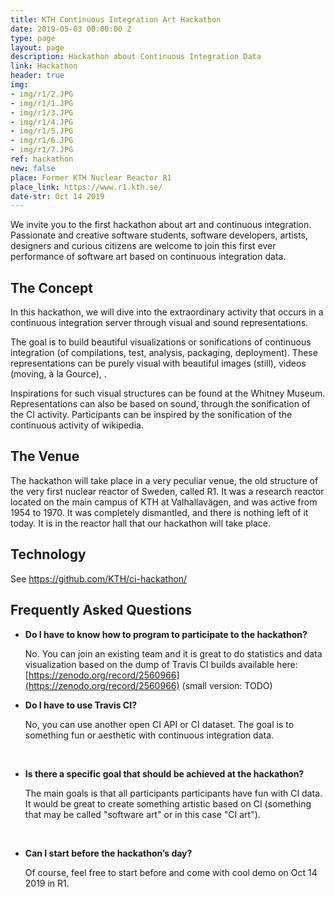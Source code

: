 ```yaml
---
title: KTH Continuous Integration Art Hackathon
date: 2019-05-03 00:00:00 Z
type: page
layout: page
description: Hackathon about Continuous Integration Data
link: Hackathon
header: true
img:
- img/r1/2.JPG
- img/r1/1.JPG
- img/r1/3.JPG
- img/r1/4.JPG
- img/r1/5.JPG
- img/r1/6.JPG
- img/r1/7.JPG
ref: hackathon
new: false
place: Former KTH Nuclear Reactor R1
place_link: https://www.r1.kth.se/
date-str: Oct 14 2019
---
```


We invite you to the first hackathon about art and continuous integration.
Passionate and creative software students, software developers, artists,
designers and curious citizens are welcome to join this first ever performance of software art based on continuous integration data.


## The Concept

In this hackathon, we will dive into the extraordinary activity that occurs in a continuous integration server through visual and sound representations.

The goal is to build beautiful visualizations or sonifications of continuous integration (of compilations, test, analysis, packaging, deployment). These representations can be purely visual with beautiful images (still), videos (moving, à la Gource), . 

Inspirations for such visual structures can be found at the Whitney Museum. Representations can also be based on sound, through the sonification of the CI activity. Participants can be inspired by the sonification of the continuous activity of wikipedia. 

## The Venue

The hackathon will take place in a very peculiar venue, the old structure of the very first nuclear reactor of Sweden, called R1. It was a research reactor located on the main campus of KTH at Valhallavägen, and was active from 1954 to 1970. It was completely dismantled, and there is nothing left of it today. It is in the reactor hall that our hackathon will take place.

## Technology

See <https://github.com/KTH/ci-hackathon/>

## Frequently Asked Questions

- **Do I have to know how to program to participate to the hackathon?**

    No. You can join an existing team and it is great to do statistics and data visualization based on the dump of Travis CI builds available here: [https://zenodo.org/record/2560966](https://zenodo.org/record/2560966)
    (small version: TODO)

- **Do I have to use Travis CI?**

    No, you can use another open CI API or CI dataset. The goal is to something fun or aesthetic with continuous integration data.  

<br/>

- **Is there a specific goal that should be achieved at the hackathon?**


    The main goals is that all participants participants have fun with CI data. It would be great to create something artistic based on CI (something that may be called "software art" or in this case "CI art").


<br/>


- **Can I start before the hackathon’s day?**

    Of course, feel free to start before and come with cool demo on Oct 14 2019 in R1. 


